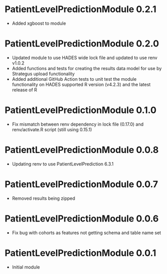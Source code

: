 PatientLevelPredictionModule 0.2.1
=======================

- Added xgboost to module

PatientLevelPredictionModule 0.2.0
=======================

- Updated module to use HADES wide lock file and updated to use renv v1.0.2
- Added functions and tests for creating the results data model for use by Strategus upload functionality
- Added additional GitHub Action tests to unit test the module functionality on HADES supported R version (v4.2.3) and the latest release of R

PatientLevelPredictionModule 0.1.0
=======================

- Fix mismatch between renv dependency in lock file (0.17.0) and renv/activate.R script (still using 0.15.1)

PatientLevelPredictionModule 0.0.8
=======================

- Updating renv to use PatientLevelPrediction 6.3.1

PatientLevelPredictionModule 0.0.7
=======================

- Removed results being zipped 


PatientLevelPredictionModule 0.0.6
=======================

- Fix bug with cohorts as features not getting schema and table name set

PatientLevelPredictionModule 0.0.1
=======================

- Initial module
